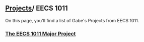 ## [Projects](/Projects)/ EECS 1011
On this page, you'll find a list of Gabe's Projects from EECS 1011.

### [The EECS 1011 Major Project](/Projects/EECS1011/MajorProject)

